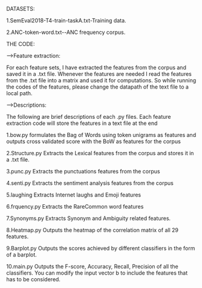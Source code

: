 DATASETS:

1.SemEval2018-T4-train-taskA.txt-Training data. 

2.ANC-token-word.txt--ANC frequency corpus.

THE CODE:

-->Feature extraction:

For each feature sets, I have extracted the features from the corpus and saved it in a .txt file. 
Whenever the features are needed I read the features from the .txt file into a matrix and used it for computations.
So while running the codes of the features, please change the datapath of the text file to a local path.

-->Descriptions:

The following are brief descriptions of each .py files. Each feature extraction code will store the features in a text file at the end

1.bow.py  formulates the Bag of Words using token unigrams as features and outputs cross validated score with the BoW as features for the corpus

2.Structure.py Extracts the Lexical features from the corpus and stores it in a .txt file.

3.punc.py Extracts the punctuations features from the corpus

4.senti.py Extracts the sentiment analysis features from the corpus

5.laughing Extracts Internet laughs and Emoji features

6.frquency.py Extracts the RareCommon word features

7.Synonyms.py Extracts Synonym and Ambiguity related features.

8.Heatmap.py  Outputs the heatmap of the correlation matrix of all 29 features.

9.Barplot.py Outputs the scores achieved by different classifiers in the form of a barplot.

10.main.py Outputs the F-score, Accuracy, Recall, Precision of all the classifiers. You can modify the input vector b to include the features that has to be considered.

